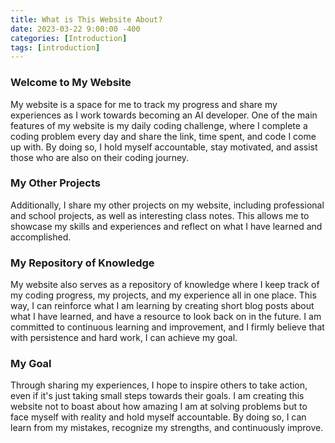 ```yaml
---
title: What is This Website About?
date: 2023-03-22 9:00:00 -400
categories: [Introduction]
tags: [introduction]
---
```


### Welcome to My Website
My website is a space for me to track my progress and share my experiences as I work towards becoming an AI developer. One of the main features of my website is my daily coding challenge, where I complete a coding problem every day and share the link, time spent, and code I come up with. By doing so, I hold myself accountable, stay motivated, and assist those who are also on their coding journey.

### My Other Projects
Additionally, I share my other projects on my website, including professional and school projects, as well as interesting class notes. This allows me to showcase my skills and experiences and reflect on what I have learned and accomplished.

### My Repository of Knowledge
My website also serves as a repository of knowledge where I keep track of my coding progress, my projects, and my experience all in one place. This way, I can reinforce what I am learning by creating short blog posts about what I have learned, and have a resource to look back on in the future. I am committed to continuous learning and improvement, and I firmly believe that with persistence and hard work, I can achieve my goal.

### My Goal
Through sharing my experiences, I hope to inspire others to take action, even if it's just taking small steps towards their goals. I am creating this website not to boast about how amazing I am at solving problems but to face myself with reality and hold myself accountable. By doing so, I can learn from my mistakes, recognize my strengths, and continuously improve.
